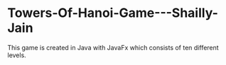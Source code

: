 # Towers-Of-Hanoi-Game---Shailly-Jain
This game is created in Java with JavaFx which consists of ten different levels.

